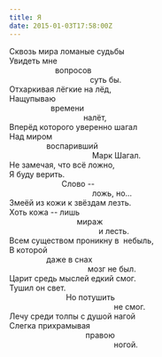 ```yaml
---
title: Я
date: 2015-01-03T17:58:00Z
---
```


Сквозь мира ломаные судьбы<br />
Увидеть мне<br />
&nbsp; &nbsp; &nbsp; &nbsp; &nbsp; &nbsp; &nbsp; &nbsp; &nbsp; &nbsp; &nbsp;вопросов<br />
&nbsp; &nbsp; &nbsp; &nbsp; &nbsp; &nbsp; &nbsp; &nbsp; &nbsp; &nbsp; &nbsp; &nbsp; &nbsp; &nbsp; &nbsp; &nbsp; &nbsp; &nbsp; &nbsp;суть бы.<br />
Отхаркивая лёгкие на лёд,<br />
Нащупываю<br />
&nbsp;&nbsp; &nbsp; &nbsp; &nbsp; &nbsp; &nbsp; &nbsp; &nbsp; &nbsp; времени<br />
&nbsp; &nbsp; &nbsp; &nbsp; &nbsp; &nbsp; &nbsp; &nbsp; &nbsp; &nbsp; &nbsp; &nbsp; &nbsp; &nbsp; &nbsp; &nbsp; &nbsp; налёт,<br />
Вперёд которого уверенно шагал<br />
Над миром<br />
&nbsp; &nbsp; &nbsp; &nbsp; &nbsp; &nbsp; &nbsp; &nbsp; &nbsp;воспаривший<br />
&nbsp; &nbsp; &nbsp; &nbsp; &nbsp; &nbsp; &nbsp; &nbsp; &nbsp; &nbsp; &nbsp; &nbsp; &nbsp; &nbsp; &nbsp; &nbsp; &nbsp; &nbsp; &nbsp; Марк Шагал.<br />
Не замечая, что всё ложно,<br />
Я буду верить.<br />
&nbsp; &nbsp; &nbsp; &nbsp; &nbsp; &nbsp; &nbsp; &nbsp; &nbsp; &nbsp; &nbsp; &nbsp; Слово --<br />
&nbsp; &nbsp; &nbsp; &nbsp; &nbsp; &nbsp; &nbsp; &nbsp; &nbsp; &nbsp; &nbsp; &nbsp; &nbsp; &nbsp; &nbsp; &nbsp; &nbsp; &nbsp; &nbsp; ложь, но...<br />
Змеёй из кожи к звёздам лезть.<br />
Хоть кожа -- лишь<br />
&nbsp; &nbsp; &nbsp; &nbsp; &nbsp; &nbsp; &nbsp; &nbsp; &nbsp; &nbsp; &nbsp; &nbsp; &nbsp; &nbsp; &nbsp; &nbsp;мираж<br />
&nbsp; &nbsp; &nbsp; &nbsp; &nbsp; &nbsp; &nbsp; &nbsp; &nbsp; &nbsp; &nbsp; &nbsp; &nbsp; &nbsp; &nbsp; &nbsp; &nbsp; &nbsp; &nbsp; &nbsp; &nbsp;и лесть.<br />
Всем существом проникну в &nbsp;небыль,<br />
В которой<br />
&nbsp; &nbsp; &nbsp; &nbsp; &nbsp; &nbsp; &nbsp; &nbsp; &nbsp;даже в снах<br />
&nbsp; &nbsp; &nbsp; &nbsp; &nbsp; &nbsp; &nbsp; &nbsp; &nbsp; &nbsp; &nbsp; &nbsp; &nbsp; &nbsp; &nbsp; &nbsp; &nbsp; &nbsp; мозг не был.<br />
Царит средь мыслей едкий смог.<br />
Тушил он свет.<br />
&nbsp; &nbsp; &nbsp; &nbsp; &nbsp; &nbsp; &nbsp; &nbsp; &nbsp; &nbsp; &nbsp; &nbsp; &nbsp; Но потушить<br />
&nbsp; &nbsp; &nbsp; &nbsp; &nbsp; &nbsp; &nbsp; &nbsp; &nbsp; &nbsp; &nbsp; &nbsp; &nbsp; &nbsp; &nbsp; &nbsp; &nbsp; &nbsp; &nbsp; &nbsp; &nbsp; &nbsp; &nbsp; &nbsp; не смог.<br />
Лечу среди толпы с душой нагой<br />
Слегка прихрамывая<br />
&nbsp; &nbsp; &nbsp; &nbsp; &nbsp; &nbsp; &nbsp; &nbsp; &nbsp; &nbsp; &nbsp; &nbsp; &nbsp; &nbsp; &nbsp; &nbsp; &nbsp; &nbsp;правою<br />
&nbsp; &nbsp; &nbsp; &nbsp; &nbsp; &nbsp; &nbsp; &nbsp; &nbsp; &nbsp; &nbsp; &nbsp; &nbsp; &nbsp; &nbsp; &nbsp; &nbsp; &nbsp; &nbsp; &nbsp; &nbsp; &nbsp; &nbsp; &nbsp; ногой.